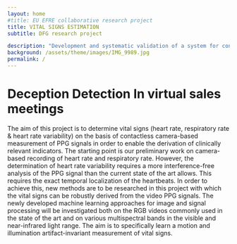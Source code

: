 ```yaml
---
layout: home
#title: EU EFRE collaborative research project 
title: VITAL SIGNS ESTIMATION
subtitle: DFG research project

description: "Development and systematic validation of a system for contactless, camera-based measurement of heart rate (variability)."
background: /assets/theme/images/IMG_9989.jpg
permalink: /
---
```

# Deception Detection In virtual sales meetings
The aim of this project is to determine vital signs (heart rate, respiratory rate & heart rate variability) on the basis of contactless camera-based measurement of PPG signals in order to enable the derivation of clinically relevant indicators. The starting point is our preliminary work on camera-based recording of heart rate and respiratory rate. However, the determination of heart rate variability requires a more interference-free analysis of the PPG signal than the current state of the art allows. This requires the exact temporal localization of the heartbeats. In order to achieve this, new methods are to be researched in this project with which the vital signs can be robustly derived from the video PPG signals. The newly developed machine learning approaches for image and signal processing will be investigated both on the RGB videos commonly used in the state of the art and on various multispectral bands in the visible and near-infrared light range. The aim is to specifically learn a motion and illumination artifact-invariant measurement of vital signs.

